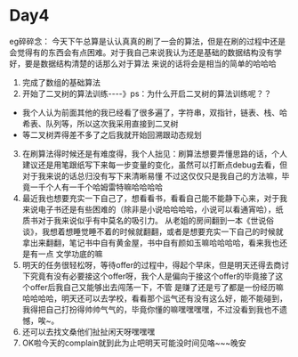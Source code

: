 # Day4

eg碎碎念： 
今天下午总算是认认真真的刷了一会的算法，但是在刷的过程中还是会觉得有的东西会有点困难。对于我自己来说我认为还是基础的数据结构没有学好，要是数据结构清楚的话那么对于算法
来说的话将会是相当的简单的哈哈哈

1. 完成了数组的基础算法
2. 开始了二叉树的算法训练----》ps：为什么开启二叉树的算法训练呢？？
- 我个人认为前面其他的我已经看了很多遍了，字符串，双指针，链表、栈、哈希表、队列等，所以这次我采用直接到二叉树
- 等二叉树弄得差不多了之后我就开始回溯跟动态规划
3. 在刷算法得时候还是有难度得，我个人拙见：刷算法想要弄懂思路的话，个人建议还是用笔跟纸写下来每一步变量的变化，虽然可以打断点debug去看，但对于我来说的话总归没有写下来清晰易懂
不过这仅仅只是我自己的方法嘛，毕竟一千个人有一千个哈姆雷特嘛哈哈哈哈
4. 最近我也想要充实一下自己了，想看看书，看看自己能不能静下心来，对于我来说电子书还是有些困难的（除非是小说哈哈哈哈，小说可以看通宵哈），纸质书对于我来说似乎有中莫名的吸引力。
从老姐的房间翻到一本《世说俗谈》，我想着想睡觉睡不着的时候就翻翻，或者是想要充实一下自己的时候就拿出来翻翻，笔记书中自有黄金屋，书中自有颜如玉嘛哈哈哈哈，看来我也还是有一点
文学功底的嘛
5. 明天的任务很轻松呀，等待offer的过程中，得起个早床，但是明天还得去商讨下究竟有没有必要接这个offer呀，我个人是偏向于接这个offer的毕竟接了这个offer后我自己又能够出去闯荡一下，不管
是赚了还是亏了都是一份经历嘛哈哈哈哈，明天还可以去学校，看看那个运气还有没有这么好，能不能碰到，我得把自己打扮得帅帅气气的，毕竟你懂的嘛嘿嘿嘿嘿，不过没看到我也不遗憾，唉~。
6. 还可以去找文桑他们扯扯闲天呀嘿嘿嘿
7. OK啦今天的complain就到此为止吧明天可能没时间见咯~~~晚安